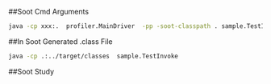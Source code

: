 ##Soot Cmd Arguments

```zsh
java -cp xxx:.  profiler.MainDriver  -pp -soot-classpath . sample.TestInvoke
```

##In Soot Generated .class File

```zsh
java -cp .:../target/classes  sample.TestInvoke
```

##Soot Study
 

